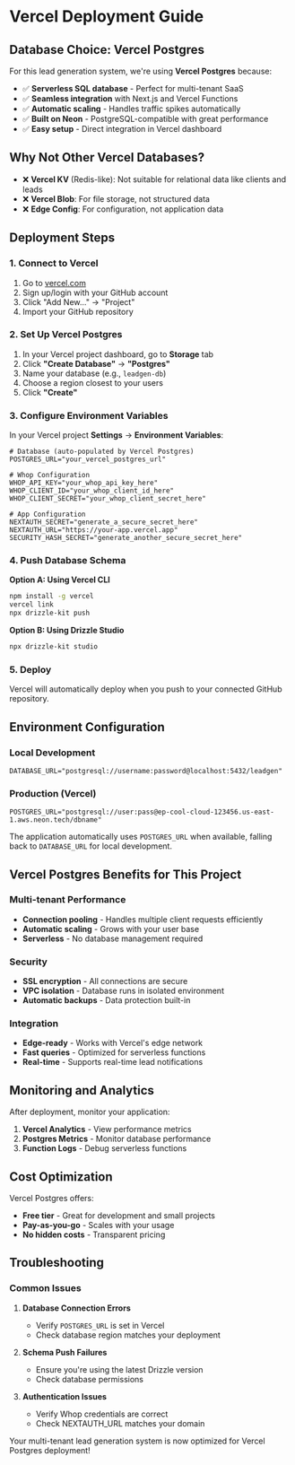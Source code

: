 # Vercel Deployment Guide

## Database Choice: Vercel Postgres

For this lead generation system, we're using **Vercel Postgres** because:

- ✅ **Serverless SQL database** - Perfect for multi-tenant SaaS
- ✅ **Seamless integration** with Next.js and Vercel Functions
- ✅ **Automatic scaling** - Handles traffic spikes automatically
- ✅ **Built on Neon** - PostgreSQL-compatible with great performance
- ✅ **Easy setup** - Direct integration in Vercel dashboard

## Why Not Other Vercel Databases?

- ❌ **Vercel KV** (Redis-like): Not suitable for relational data like clients and leads
- ❌ **Vercel Blob**: For file storage, not structured data
- ❌ **Edge Config**: For configuration, not application data

## Deployment Steps

### 1. Connect to Vercel

1. Go to [vercel.com](https://vercel.com)
2. Sign up/login with your GitHub account
3. Click "Add New..." → "Project"
4. Import your GitHub repository

### 2. Set Up Vercel Postgres

1. In your Vercel project dashboard, go to **Storage** tab
2. Click **"Create Database"** → **"Postgres"**
3. Name your database (e.g., `leadgen-db`)
4. Choose a region closest to your users
5. Click **"Create"**

### 3. Configure Environment Variables

In your Vercel project **Settings** → **Environment Variables**:

```env
# Database (auto-populated by Vercel Postgres)
POSTGRES_URL="your_vercel_postgres_url"

# Whop Configuration
WHOP_API_KEY="your_whop_api_key_here"
WHOP_CLIENT_ID="your_whop_client_id_here"
WHOP_CLIENT_SECRET="your_whop_client_secret_here"

# App Configuration
NEXTAUTH_SECRET="generate_a_secure_secret_here"
NEXTAUTH_URL="https://your-app.vercel.app"
SECURITY_HASH_SECRET="generate_another_secure_secret_here"
```

### 4. Push Database Schema

**Option A: Using Vercel CLI**
```bash
npm install -g vercel
vercel link
npx drizzle-kit push
```

**Option B: Using Drizzle Studio**
```bash
npx drizzle-kit studio
```

### 5. Deploy

Vercel will automatically deploy when you push to your connected GitHub repository.

## Environment Configuration

### Local Development
```env
DATABASE_URL="postgresql://username:password@localhost:5432/leadgen"
```

### Production (Vercel)
```env
POSTGRES_URL="postgresql://user:pass@ep-cool-cloud-123456.us-east-1.aws.neon.tech/dbname"
```

The application automatically uses `POSTGRES_URL` when available, falling back to `DATABASE_URL` for local development.

## Vercel Postgres Benefits for This Project

### Multi-tenant Performance
- **Connection pooling** - Handles multiple client requests efficiently
- **Automatic scaling** - Grows with your user base
- **Serverless** - No database management required

### Security
- **SSL encryption** - All connections are secure
- **VPC isolation** - Database runs in isolated environment
- **Automatic backups** - Data protection built-in

### Integration
- **Edge-ready** - Works with Vercel's edge network
- **Fast queries** - Optimized for serverless functions
- **Real-time** - Supports real-time lead notifications

## Monitoring and Analytics

After deployment, monitor your application:

1. **Vercel Analytics** - View performance metrics
2. **Postgres Metrics** - Monitor database performance
3. **Function Logs** - Debug serverless functions

## Cost Optimization

Vercel Postgres offers:
- **Free tier** - Great for development and small projects
- **Pay-as-you-go** - Scales with your usage
- **No hidden costs** - Transparent pricing

## Troubleshooting

### Common Issues

1. **Database Connection Errors**
   - Verify `POSTGRES_URL` is set in Vercel
   - Check database region matches your deployment

2. **Schema Push Failures**
   - Ensure you're using the latest Drizzle version
   - Check database permissions

3. **Authentication Issues**
   - Verify Whop credentials are correct
   - Check NEXTAUTH_URL matches your domain

Your multi-tenant lead generation system is now optimized for Vercel Postgres deployment!
